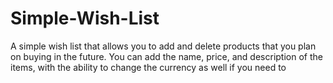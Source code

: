 # Simple-Wish-List

A simple wish list that allows you to add and delete products that you plan on buying in the future. You can add the name, price, and description of the items, with the ability to change the currency as well if you need to
